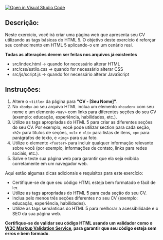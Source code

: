 [![Open in Visual Studio Code](https://classroom.github.com/assets/open-in-vscode-718a45dd9cf7e7f842a935f5ebbe5719a5e09af4491e668f4dbf3b35d5cca122.svg)](https://classroom.github.com/online_ide?assignment_repo_id=14540591&assignment_repo_type=AssignmentRepo)
## Descrição:

Neste exercício, você irá criar uma página web que apresenta seu CV utilizando as tags básicas do HTML 5. O objetivo deste exercício é reforçar seu conhecimento em HTML 5 aplicando-o em um cenário real.

**Todas as alterações devem ser feitas nos arquivos já existentes**

* src/index.html -> quando for necessário alterar HTML
* src/css/estilo.css -> quando for necessário alterar CSS
* src/js/script.js -> quando for necessário alterar JavaScript


## Instruções:

1. Altere o `<title>` da página para **"CV - [Seu Nome]"**.
1. No `<body>` ao seu arquivo HTML inclua um elemento `<header>` com seu nome e um elemento `<nav>` com links para diferentes seções do seu CV (exemplo: educação, experiência, habilidades, etc.).
1. Utilize as tags apropriadas do HTML 5 para criar as diferentes seções do seu CV. Por exemplo, você pode utilizar section para cada seção, `<h2>` para títulos de seções, `<ul>` e `<li>` para listas de itens, `<p>` para parágrafos de texto, e `<img>` para sua foto.
1. Utilize o elemento `<footer>` para incluir qualquer informação relevante sobre você (por exemplo, informações de contato, links para redes sociais, etc.).
1. Salve e teste sua página web para garantir que ela seja exibida corretamente em um navegador web.


Aqui estão algumas dicas adicionais e requisitos para este exercício:

- Certifique-se de que seu código HTML esteja bem formatado e fácil de ler.
-  Utilize as tags apropriadas do HTML 5 para cada seção do seu CV.
- Inclua pelo menos três seções diferentes no seu CV (exemplo: educação, experiência, habilidades).
- Utilize as tags semânticas do HTML 5 para melhorar a acessibilidade e o SEO da sua página web.


**Certifique-se de validar seu código HTML usando um validador como o [W3C Markup Validation Service](https://validator.w3.org/), para garantir que seu código esteja sem erros e bem formado**.

